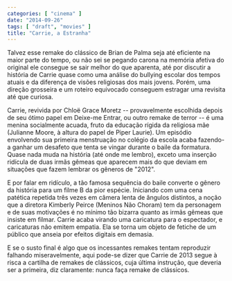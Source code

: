 ```yaml
---
categories: [ "cinema" ]
date: "2014-09-26"
tags: [ "draft", "movies" ]
title: "Carrie, a Estranha"
---
```

Talvez esse remake do clássico de Brian de Palma seja até eficiente
na maior parte do tempo, ou não sei se pegando carona na memória
afetiva do original ele consegue se sair melhor do que aparenta, até
por discutir a história de Carrie quase como uma análise do bullying
escolar dos tempos atuais e da diferença de visões religiosas dos
mais jovens. Porém, uma direção grosseira e um roteiro equivocado
conseguem estragar uma revisita até que curiosa.

Carrie, revivida por Chloë Grace Moretz -- provavelmente escolhida
depois de seu ótimo papel em Deixe-me Entrar, ou outro remake de terror
-- é uma menina socialmente acuada, fruto da educação rígida da
religiosa mãe (Julianne Moore, à altura do papel de Piper Laurie). Um
episódio envolvendo sua primeira menstruação no colégio da escola
acaba fazendo-a ganhar um desafeto que tenta se vingar durante o baile
da formatura. Quase nada muda na história (até onde me lembro), exceto
uma inserção ridícula de duas irmãs gêmeas que aparecem mais do
que deviam em situações que fazem lembrar os gêneros de "2012".

E por falar em ridículo, a tão famosa sequência do baile converte o
gênero da história para um filme B da pior espécie. Iniciando com
uma cena patética repetida três vezes em câmera lenta de ângulos
distintos, a noção que a diretora Kimberly Peirce (Meninos Não Choram)
tem da personagem e de suas motivações é no mínimo tão bizarra
quanto as irmãs gêmeas que insiste em filmar. Carrie acaba virando uma
caricatura para o espectador, e caricaturas não emitem empatia. Ela se
torna um objeto de fetiche de um público que anseia por efeitos digitais
em demasia.

E se o susto final é algo que os incessantes remakes tentam reproduzir
falhando miseravelmente, aqui pode-se dizer que Carrie de 2013 segue à
risca a cartilha de remakes de clássicos, cuja última instrução, que
deveria ser a primeira, diz claramente: nunca faça remake de clássicos.

